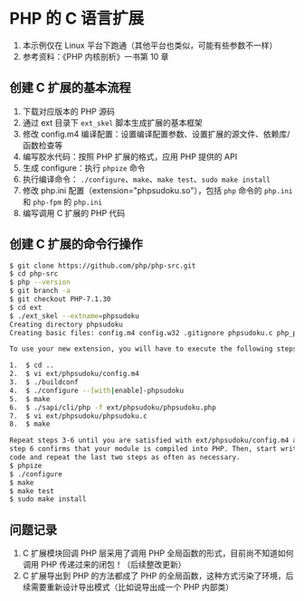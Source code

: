 # PHP 的 C 语言扩展

1. 本示例仅在 Linux 平台下跑通（其他平台也类似，可能有些参数不一样）
2. 参考资料：《PHP 内核剖析》一书第 10 章

## 创建 C 扩展的基本流程

1. 下载对应版本的 PHP 源码
2. 通过 ext 目录下 `ext_skel` 脚本生成扩展的基本框架
3. 修改 config.m4 编译配置：设置编译配置参数、设置扩展的源文件、依赖库/函数检查等
4. 编写胶水代码：按照 PHP 扩展的格式，应用 PHP 提供的 API
5. 生成 configure：执行 `phpize` 命令
6. 执行编译命令： `./configure`、`make`、`make test`、`sudo make install`
7. 修改 php.ini 配置（extension="phpsudoku.so"），包括 `php` 命令的 `php.ini` 和 `php-fpm` 的 `php.ini`
8. 编写调用 C 扩展的 PHP 代码

## 创建 C 扩展的命令行操作

```bash
$ git clone https://github.com/php/php-src.git
$ cd php-src
$ php --version
$ git branch -a
$ git checkout PHP-7.1.30
$ cd ext
$ ./ext_skel --extname=phpsudoku
Creating directory phpsudoku
Creating basic files: config.m4 config.w32 .gitignore phpsudoku.c php_phpsudoku.h CREDITS EXPERIMENTAL tests/001.phpt phpsudoku.php [done].

To use your new extension, you will have to execute the following steps:

1.  $ cd ..
2.  $ vi ext/phpsudoku/config.m4
3.  $ ./buildconf
4.  $ ./configure --[with|enable]-phpsudoku
5.  $ make
6.  $ ./sapi/cli/php -f ext/phpsudoku/phpsudoku.php
7.  $ vi ext/phpsudoku/phpsudoku.c
8.  $ make

Repeat steps 3-6 until you are satisfied with ext/phpsudoku/config.m4 and
step 6 confirms that your module is compiled into PHP. Then, start writing
code and repeat the last two steps as often as necessary.
$ phpize
$ ./configure
$ make
$ make test
$ sudo make install
```

## 问题记录

1. C 扩展模块回调 PHP 层采用了调用 PHP 全局函数的形式，目前尚不知道如何调用 PHP 传递过来的闭包！（后续整改更新）
2. C 扩展导出到 PHP 的方法都成了 PHP 的全局函数，这种方式污染了环境，后续需要重新设计导出模式（比如说导出成一个 PHP 内部类）
